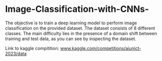 # Image-Classification-with-CNNs-

The objective is to train a deep learning model to perform image
classification on the provided dataset. The dataset consists of 8 different classes. The
main difficulty  lies in the presence of a domain shift between
training and test data, as you can see by inspecting the dataset.

Link to kaggle compitition: www.kaggle.com/competitions/aiunict-2023/data
